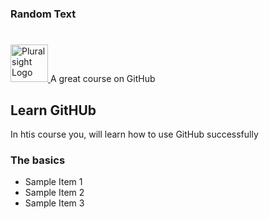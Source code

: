 ### Random Text

# <a href = 'http://pluralsight.com'>
<img src = 'https://gillcleerenpluralsight.blob.core.windows.net/files/pluralsight.png' height = '60' alt = 'Pluralsight Logo' />
</a> A great course on GitHub

## Learn GitHUb
In htis course you, will learn how to use GitHub successfully

### The basics
- Sample Item 1
- Sample Item 2
- Sample Item 3

